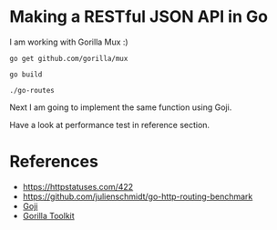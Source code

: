 # Making a RESTful JSON API in Go
I am working with Gorilla Mux :)

```
go get github.com/gorilla/mux

go build

./go-routes
```

Next I am going to implement the same function using Goji.

Have a look at performance test in reference section.

# References
- https://httpstatuses.com/422
- https://github.com/julienschmidt/go-http-routing-benchmark
- [Goji](https://goji.io/)
- [Gorilla Toolkit](http://www.gorillatoolkit.org/)
